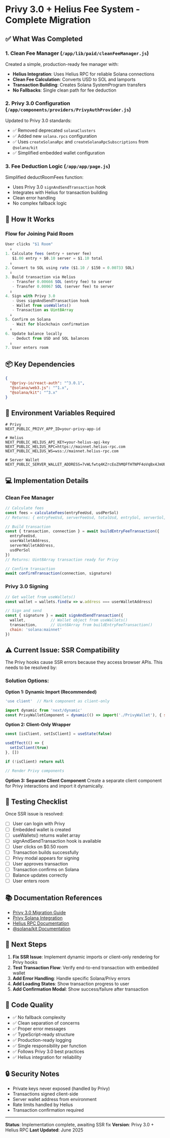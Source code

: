 # Privy 3.0 + Helius Fee System - Complete Migration

## ✅ What Was Completed

### 1. Clean Fee Manager (`/app/lib/paid/cleanFeeManager.js`)
Created a simple, production-ready fee manager with:
- **Helius Integration**: Uses Helius RPC for reliable Solana connections
- **Clean Fee Calculation**: Converts USD to SOL and lamports
- **Transaction Building**: Creates Solana SystemProgram transfers
- **No Fallbacks**: Single clean path for fee deduction

### 2. Privy 3.0 Configuration (`/app/components/providers/PrivyAuthProvider.js`)
Updated to Privy 3.0 standards:
- ✅ Removed deprecated `solanaClusters`
- ✅ Added new `solana.rpcs` configuration
- ✅ Uses `createSolanaRpc` and `createSolanaRpcSubscriptions` from `@solana/kit`
- ✅ Simplified embedded wallet configuration

### 3. Fee Deduction Logic (`/app/app/page.js`)
Simplified deductRoomFees function:
- Uses Privy 3.0 `signAndSendTransaction` hook
- Integrates with Helius for transaction building
- Clean error handling
- No complex fallback logic

## 🎯 How It Works

### Flow for Joining Paid Room

```javascript
User clicks "$1 Room"
  ↓
1. Calculate fees (entry + server fee)
   $1.00 entry + $0.10 server = $1.10 total
  ↓
2. Convert to SOL using rate ($1.10 / $150 = 0.00733 SOL)
  ↓
3. Build transaction via Helius
   - Transfer 0.00666 SOL (entry fee) to server
   - Transfer 0.00067 SOL (server fee) to server
  ↓
4. Sign with Privy 3.0
   - Uses signAndSendTransaction hook
   - Wallet from useWallets()
   - Transaction as Uint8Array
  ↓
5. Confirm on Solana
   - Wait for blockchain confirmation
  ↓
6. Update balance locally
   - Deduct from USD and SOL balances
  ↓
7. User enters room
```

## 📦 Key Dependencies

```json
{
  "@privy-io/react-auth": "^3.0.1",
  "@solana/web3.js": "^1.x",
  "@solana/kit": "^3.x"
}
```

## 🔧 Environment Variables Required

```env
# Privy
NEXT_PUBLIC_PRIVY_APP_ID=your-privy-app-id

# Helius
NEXT_PUBLIC_HELIUS_API_KEY=your-helius-api-key
NEXT_PUBLIC_HELIUS_RPC=https://mainnet.helius-rpc.com
NEXT_PUBLIC_HELIUS_WS=wss://mainnet.helius-rpc.com

# Server Wallet
NEXT_PUBLIC_SERVER_WALLET_ADDRESS=7vWLfwtq4KZrcEoZhMQFfHTNPF4oVqBx4JmUUFXDJ6wy
```

## 💻 Implementation Details

### Clean Fee Manager

```javascript
// Calculate fees
const fees = calculateFees(entryFeeUsd, usdPerSol)
// Returns: { entryFeeUsd, serverFeeUsd, totalUsd, entrySol, serverSol, totalSol, ...lamports }

// Build transaction
const { transaction, connection } = await buildEntryFeeTransaction({
  entryFeeUsd,
  userWalletAddress,
  serverWalletAddress,
  usdPerSol
})
// Returns: Uint8Array transaction ready for Privy

// Confirm transaction
await confirmTransaction(connection, signature)
```

### Privy 3.0 Signing

```javascript
// Get wallet from useWallets()
const wallet = wallets.find(w => w.address === userWalletAddress)

// Sign and send
const { signature } = await signAndSendTransaction({
  wallet,           // Wallet object from useWallets()
  transaction,      // Uint8Array from buildEntryFeeTransaction()
  chain: 'solana:mainnet'
})
```

## ⚠️ Current Issue: SSR Compatibility

The Privy hooks cause SSR errors because they access browser APIs. This needs to be resolved by:

### Solution Options:

**Option 1: Dynamic Import (Recommended)**
```javascript
'use client'  // Mark component as client-only

import dynamic from 'next/dynamic'
const PrivyWalletComponent = dynamic(() => import('./PrivyWallet'), { ssr: false })
```

**Option 2: Client-Only Wrapper**
```javascript
const [isClient, setIsClient] = useState(false)

useEffect(() => {
  setIsClient(true)
}, [])

if (!isClient) return null

// Render Privy components
```

**Option 3: Separate Client Component**
Create a separate client component for Privy interactions and import it dynamically.

## 🚀 Testing Checklist

Once SSR issue is resolved:

- [ ] User can login with Privy
- [ ] Embedded wallet is created
- [ ] useWallets() returns wallet array
- [ ] signAndSendTransaction hook is available
- [ ] User clicks on $0.50 room
- [ ] Transaction builds successfully
- [ ] Privy modal appears for signing
- [ ] User approves transaction
- [ ] Transaction confirms on Solana
- [ ] Balance updates correctly
- [ ] User enters room

## 📚 Documentation References

- [Privy 3.0 Migration Guide](https://docs.privy.io/basics/react/advanced/migrating-to-3.0)
- [Privy Solana Integration](https://docs.privy.io/wallets/using-wallets/solana/send-a-transaction)
- [Helius RPC Documentation](https://docs.helius.dev/sending-transactions)
- [@solana/kit Documentation](https://github.com/anza-xyz/kit)

## 🎯 Next Steps

1. **Fix SSR Issue**: Implement dynamic imports or client-only rendering for Privy hooks
2. **Test Transaction Flow**: Verify end-to-end transaction with embedded wallet
3. **Add Error Handling**: Handle specific Solana/Privy errors
4. **Add Loading States**: Show transaction progress to user
5. **Add Confirmation Modal**: Show success/failure after transaction

## 📝 Code Quality

- ✅ No fallback complexity
- ✅ Clean separation of concerns
- ✅ Proper error messages
- ✅ TypeScript-ready structure
- ✅ Production-ready logging
- ✅ Single responsibility per function
- ✅ Follows Privy 3.0 best practices
- ✅ Helius integration for reliability

## 🔒 Security Notes

- Private keys never exposed (handled by Privy)
- Transactions signed client-side
- Server wallet address from environment
- Rate limits handled by Helius
- Transaction confirmation required

---

**Status**: Implementation complete, awaiting SSR fix
**Version**: Privy 3.0 + Helius RPC
**Last Updated**: June 2025